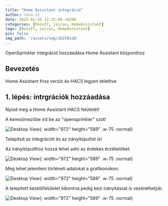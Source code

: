 ```yaml
---
title: "Home Assistant integráció"
author: rain-it
date: 2025-01-26 12:33:00 +0200
categories: [RainIT, Leiras, HomeAssistant]
tags: [RainIT, Leiras, HomeAssistant]
pin: false
img_path: '/assets/img/20250126'
---
```



OpenSprinkler integráció hozzáadása Home Assistant központhoz

## Bevezetés

Home Assistant friss verzió és HACS legyen teletítve

## 1. lépés: intrgrációk hozzáadása

Nyisd meg a Home Assistant HACS felületét!

A keresőmezőbe írd be az "opensprinkler" szót!

![Desktop View](/1.png){: width="972" height="589" .w-75 .normal}

Telepítsd az integrációt és az irányítópultot is!

Az irányítópulthoz hozzá lehet adni az érdekes érzékelőket:

![Desktop View](/2.png){: width="972" height="589" .w-75 .normal}

Meg lehet jeleníteni történeti adatokat a grafikonokon:

![Desktop View](/3.png){: width="972" height="589" .w-75 .normal}

A telepített kezelőfelületet kibontva pedig kézi irányítással is vezérelhetjük:
    
![Desktop View](/4.png){: width="972" height="589" .w-75 .normal}
